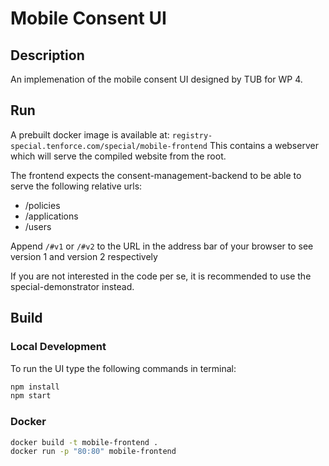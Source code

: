 # Mobile Consent UI

## Description
An implemenation of the mobile consent UI designed by TUB for WP 4.

## Run
A prebuilt docker image is available at: `registry-special.tenforce.com/special/mobile-frontend`
  This contains a webserver which will serve the compiled website from the root.

The frontend expects the consent-management-backend to be able to serve the following relative urls:
* /policies
* /applications
* /users

Append `/#v1` or `/#v2` to the URL in the address bar of your browser to see version 1 and version 2 respectively

If you are not interested in the code per se, it is recommended to use the special-demonstrator instead.

## Build
### Local Development
To run the UI type the following commands in terminal:

```bash
npm install
npm start
```

### Docker
```bash
docker build -t mobile-frontend .
docker run -p "80:80" mobile-frontend
```
